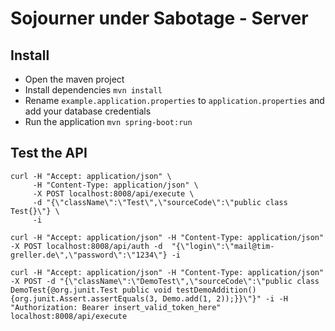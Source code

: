 # Sojourner under Sabotage - Server
## Install
- Open the maven project
- Install dependencies `mvn install`
- Rename `example.application.properties` to `application.properties` and add your database credentials
- Run the application `mvn spring-boot:run`

## Test the API
```shell
curl -H "Accept: application/json" \
     -H "Content-Type: application/json" \
     -X POST localhost:8008/api/execute \
     -d "{\"className\":\"Test\",\"sourceCode\":\"public class Test{}\"} \
     -i
```


```shell
curl -H "Accept: application/json" -H "Content-Type: application/json" -X POST localhost:8008/api/auth -d  "{\"login\":\"mail@tim-greller.de\",\"password\":\"1234\"} -i
````

```shell
curl -H "Accept: application/json" -H "Content-Type: application/json" -X POST -d "{\"className\":\"DemoTest\",\"sourceCode\":\"public class DemoTest{@org.junit.Test public void testDemoAddition(){org.junit.Assert.assertEquals(3, Demo.add(1, 2));}}\"}" -i -H "Authorization: Bearer insert_valid_token_here" localhost:8008/api/execute
```